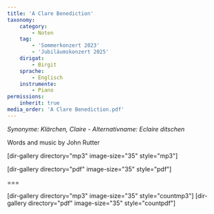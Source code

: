 ```yaml
---
title: 'A Clare Benediction'
taxonomy:
    category:
        - Noten
    tag:
        - 'Sommerkonzert 2023'
        - 'Jubiläumskonzert 2025'
    dirigat:
        - Birgit
    sprache:
        - Englisch
    instrumente:
        - Piano
permissions:
    inherit: true
media_order: 'A Clare Benediction.pdf'
---
```


_Synonyme: Klärchen, Claire - Alternativname: Eclaire ditschen_

Words and music by John Rutter

[dir-gallery directory="mp3" image-size="35" style="mp3"]

[dir-gallery directory="pdf" image-size="35" style="pdf"]

===

[dir-gallery directory="mp3" image-size="35" style="countmp3"]
[dir-gallery directory="pdf" image-size="35" style="countpdf"]

